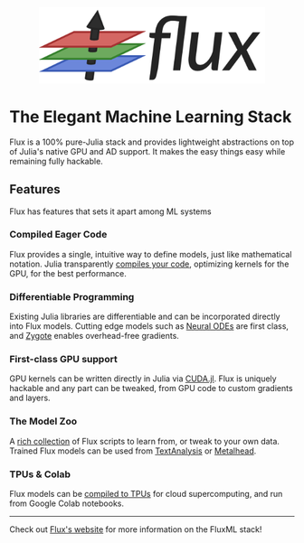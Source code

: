<p align="center">
    <img width="400px" src="https://raw.githubusercontent.com/FluxML/Flux.jl/master/docs/src/assets/logo.png"/>
</p>

# The Elegant Machine Learning Stack

Flux is a 100% pure-Julia stack and provides lightweight abstractions on top of Julia's native GPU and AD support. It makes the easy things easy while remaining fully hackable.

## Features

Flux has features that sets it apart among ML systems

### Compiled Eager Code
Flux provides a single, intuitive way to define models, just like mathematical notation. Julia transparently [compiles your code](https://julialang.org/blog/2018/12/ml-language-compiler), optimizing kernels for the GPU, for the best performance.

### Differentiable Programming
Existing Julia libraries are differentiable and can be incorporated directly into Flux models. Cutting edge models such as [Neural ODEs](https://julialang.org/blog/2019/01/fluxdiffeq) are first class, and [Zygote](https://github.com/FluxML/Zygote.jl) enables overhead-free gradients.

### First-class GPU support
GPU kernels can be written directly in Julia via [CUDA.jl](https://github.com/JuliaGPU/CUDA.jl). Flux is uniquely hackable and any part can be tweaked, from GPU code to custom gradients and layers.

### The Model Zoo
A [rich collection](https://github.com/FluxML/model-zoo) of Flux scripts to learn from, or tweak to your own data. Trained Flux models can be used from [TextAnalysis](https://github.com/JuliaText/TextAnalysis.jl) or [Metalhead](https://github.com/FluxML/Metalhead.jl).

### TPUs & Colab
Flux models can be [compiled to TPUs](https://github.com/JuliaTPU/XLA.jl) for cloud supercomputing, and run from Google Colab notebooks.

---

Check out [Flux's website](https://fluxml.ai) for more information on the FluxML stack!
